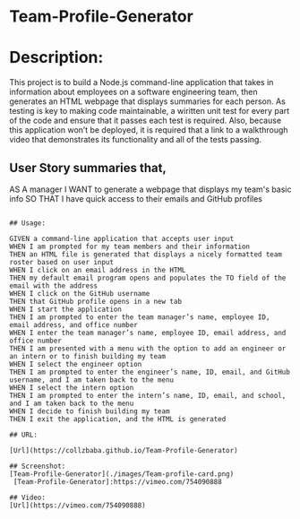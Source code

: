 # Team-Profile-Generator

# Description:
This project is to build a Node.js command-line application that takes in information about employees on a software engineering team, then generates an HTML webpage that displays summaries for each person. As testing is key to making code maintainable, a wiritten  unit test for every part of the code and ensure that it passes each test is required. Also, because this application won’t be deployed, it is required that a link to a walkthrough video that demonstrates its functionality and all of the tests passing.

## User Story summaries that, 

AS A manager
I WANT to generate a webpage that displays my team's basic info
SO THAT I have quick access to their emails and GitHub profiles
```

## Usage:

GIVEN a command-line application that accepts user input
WHEN I am prompted for my team members and their information
THEN an HTML file is generated that displays a nicely formatted team roster based on user input
WHEN I click on an email address in the HTML
THEN my default email program opens and populates the TO field of the email with the address
WHEN I click on the GitHub username
THEN that GitHub profile opens in a new tab
WHEN I start the application
THEN I am prompted to enter the team manager’s name, employee ID, email address, and office number
WHEN I enter the team manager’s name, employee ID, email address, and office number
THEN I am presented with a menu with the option to add an engineer or an intern or to finish building my team
WHEN I select the engineer option
THEN I am prompted to enter the engineer’s name, ID, email, and GitHub username, and I am taken back to the menu
WHEN I select the intern option
THEN I am prompted to enter the intern’s name, ID, email, and school, and I am taken back to the menu
WHEN I decide to finish building my team
THEN I exit the application, and the HTML is generated

## URL: 

[Url](https://collzbaba.github.io/Team-Profile-Generator) 

## Screenshot:
[Team-Profile-Generator](./images/Team-profile-card.png)
 [Team-Profile-Generator]:https://vimeo.com/754090888

## Video:
[Url](https://vimeo.com/754090888)


